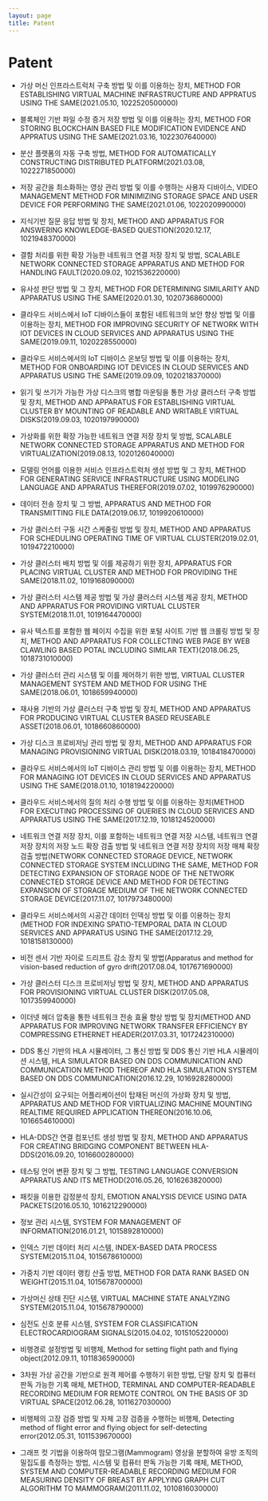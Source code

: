```yaml
---
layout: page
title: Patent
---
```


# Patent

- 가상 머신 인프라스트럭처 구축 방법 및 이를 이용하는 장치, METHOD FOR ESTABLISHING VIRTUAL MACHINE INFRASTRUCTURE AND APPRATUS USING THE SAME(2021.05.10, 1022520500000)

- 블록체인 기반 파일 수정 증거 저장 방법 및 이를 이용하는 장치, METHOD FOR STORING BLOCKCHAIN BASED FILE MODIFICATION EVIDENCE AND APPRATUS USING THE SAME(2021.03.16, 1022307640000)

- 분산 플랫폼의 자동 구축 방법, METHOD FOR AUTOMATICALLY CONSTRUCTING DISTRIBUTED PLATFORM(2021.03.08, 1022271850000)

- 저장 공간을 최소화하는 영상 관리 방법 및 이를 수행하는 사용자 디바이스, VIDEO MANAGEMENT METHOD FOR MINIMIZING STORAGE SPACE AND USER DEVICE FOR PERFORMING THE SAME(2021.01.06, 1022020990000)

- 지식기반 질문 응답 방법 및 장치, METHOD AND APPARATUS FOR ANSWERING KNOWLEDGE-BASED QUESTION(2020.12.17, 1021948370000)

- 결함 처리를 위한 확장 가능한 네트워크 연결 저장 장치 및 방법, SCALABLE NETWORK CONNECTED STORAGE APPARATUS AND METHOD FOR HANDLING FAULT(2020.09.02, 1021536220000)

- 유사성 판단 방법 및 그 장치, METHOD FOR DETERMINING SIMILARITY AND APPARATUS USING THE SAME(2020.01.30, 1020736860000)

- 클라우드 서비스에서 IoT 디바이스들이 포함된 네트워크의 보안 향상 방법 및 이를 이용하는 장치, METHOD FOR IMPROVING SECURITY OF NETWORK WITH IOT DEVICES IN CLOUD SERVICES AND APPARATUS USING THE SAME(2019.09.11, 1020228550000)

- 클라우드 서비스에서의 IoT 디바이스 온보딩 방법 및 이를 이용하는 장치, METHOD FOR ONBOARDING IOT DEVICES IN CLOUD SERVICES AND APPARATUS USING THE SAME(2019.09.09, 1020218370000)

- 읽기 및 쓰기가 가능한 가상 디스크의 병합 마운팅을 통한 가상 클러스터 구축 방법 및 장치, METHOD AND APPARATUS FOR ESTABLISHING VIRTUAL CLUSTER BY MOUNTING OF READABLE AND WRITABLE VIRTUAL DISKS(2019.09.03, 1020197990000)

- 가상화를 위한 확장 가능한 네트워크 연결 저장 장치 및 방법, SCALABLE NETWORK CONNECTED STORAGE APPARATUS AND METHOD FOR VIRTUALIZATION(2019.08.13, 1020126040000)

- 모델링 언어를 이용한 서비스 인프라스트럭처 생성 방법 및 그 장치, METHOD FOR GENERATING SERVICE INFRASTRUCTURE USING MODELING LANGUAGE AND APPARATUS THEREFOR(2019.07.02, 1019976290000)

- 데이터 전송 장치 및 그 방법, APPARATUS AND METHOD FOR TRANSMITTING FILE DATA(2019.06.17, 1019920610000)

- 가상 클러스터 구동 시간 스케줄링 방법 및 장치, METHOD AND APPARATUS FOR SCHEDULING OPERATING TIME OF VIRTUAL CLUSTER(2019.02.01, 1019472210000)

- 가상 클러스터 배치 방법 및 이를 제공하기 위한 장치, APPARATUS FOR PLACING VIRTUAL CLUSTER AND METHOD FOR PROVIDING THE SAME(2018.11.02, 1019168090000)

- 가상 클러스터 시스템 제공 방법 및 가상 클러스터 시스템 제공 장치, METHOD AND APPARATUS FOR PROVIDING VIRTUAL CLUSTER SYSTEM(2018.11.01, 1019164470000)

- 유사 텍스트를 포함한 웹 페이지 수집을 위한 포털 사이트 기반 웹 크롤링 방법 및 장치, METHOD AND APPARATUS FOR COLLECTING WEB PAGE BY WEB CLAWLING BASED POTAL INCLUDING SIMILAR TEXT)(2018.06.25, 1018731010000)

- 가상 클러스터 관리 시스템 및 이를 제어하기 위한 방법, VIRTUAL CLUSTER MANAGEMENT SYSTEM AND METHOD FOR USING THE SAME(2018.06.01, 1018659940000)

- 재사용 기반의 가상 클러스터 구축 방법 및 장치, METHOD AND APPARATUS FOR PRODUCING VIRTUAL CLUSTER BASED REUSEABLE ASSET(2018.06.01, 1018660860000)

- 가상 디스크 프로비저닝 관리 방법 및 장치, METHOD AND APPARATUS FOR MANAGING PROVISIONING VIRTUAL DISK(2018.03.19, 1018418470000)

- 클라우드 서비스에서의 IoT 디바이스 관리 방법 및 이를 이용하는 장치, METHOD FOR MANAGING IOT DEVICES IN CLOUD SERVICES AND APPARATUS USING THE SAME(2018.01.10, 1018194220000)

- 클라우드 서비스에서의 질의 처리 수행 방법 및 이를 이용하는 장치(METHOD FOR EXECUTING PROCESSING OF QUERIES IN CLOUD SERVICES AND APPARATUS USING THE SAME(2017.12.19, 1018124520000)

- 네트워크 연결 저장 장치, 이를 포함하는 네트워크 연결 저장 시스템, 네트워크 연결 저장 장치의 저장 노드 확장 검출 방법 및 네트워크 연결 저장 장치의 저장 매체 확장 검출 방법(NETWORK CONNECTED STORAGE DEVICE, NETWORK CONNECTED STORAGE SYSTEM INCLUDING THE SAME, METHOD FOR DETECTING EXPANSION OF STORAGE NODE OF THE NETWORK CONNECTED STORGE DEVICE AND METHOD FOR DETECTING EXPANSION OF STORAGE MEDIUM OF THE NETWORK CONNECTED STORAGE DEVICE(2017.11.07, 1017973480000)

- 클라우드 서비스에서의 시공간 데이터 인덱싱 방법 및 이를 이용하는 장치(METHOD FOR INDEXING SPATIO-TEMPORAL DATA IN CLOUD SERVICES AND APPARATUS USING THE SAME(2017.12.29, 1018158130000)

- 비전 센서 기반 자이로 드리프트 감소 장치 및 방법(Apparatus and method for vision-based reduction of gyro drift(2017.08.04, 1017671690000)

- 가상 클러스터 디스크 프로비저닝 방법 및 장치, METHOD AND APPARATUS FOR PROVISIONING VIRTUAL CLUSTER DISK(2017.05.08, 1017359940000)

- 이더넷 헤더 압축을 통한 네트워크 전송 효율 향상 방법 및 장치(METHOD AND APPARATUS FOR IMPROVING NETWORK TRANSFER EFFICIENCY BY COMPRESSING ETHERNET HEADER(2017.03.31, 1017242310000)

- DDS 통신 기반의 HLA 시뮬레이터, 그 통신 방법 및 DDS 통신 기반 HLA 시뮬레이션 시스템, HLA SIMULATOR BASED ON DDS COMMUNICATION AND COMMUNICATION METHOD THEREOF AND HLA SIMULATION SYSTEM BASED ON DDS COMMUNICATION(2016.12.29, 1016928280000)

- 실시간성이 요구되는 어플리케이션이 탑재된 머신의 가상화 장치 및 방법, APPARATUS AND METHOD FOR VIRTUALIZING MACHINE MOUNTING REALTIME REQUIRED APPLICATION THEREON(2016.10.06, 1016654610000)

- HLA-DDS간 연결 컴포넌트 생성 방법 및 장치, METHOD AND APPARATUS FOR CREATING BRIDGING COMPONENT BETWEEN HLA-DDS(2016.09.20, 1016600280000)

- 테스팅 언어 변환 장치 및 그 방법, TESTING LANGUAGE CONVERSION APPARATUS AND ITS METHOD(2016.05.26, 1016263820000)

- 패킷을 이용한 감정분석 장치, EMOTION ANALYSIS DEVICE USING DATA PACKETS(2016.05.10, 1016212290000)

- 정보 관리 시스템, SYSTEM FOR MANAGEMENT OF INFORMATION(2016.01.21, 1015892810000)

- 인덱스 기반 데이터 처리 시스템, INDEX-BASED DATA PROCESS SYSTEM(2015.11.04, 1015678610000)

- 가중치 기반 데이터 랭킹 산출 방법, METHOD FOR DATA RANK BASED ON WEIGHT(2015.11.04, 1015678700000)

- 가상머신 상태 진단 시스템, VIRTUAL MACHINE STATE ANALYZING SYSTEM(2015.11.04, 1015678790000)

- 심전도 신호 분류 시스템, SYSTEM FOR CLASSIFICATION ELECTROCARDIOGRAM SIGNALS(2015.04.02, 1015105220000)

- 비행경로 설정방법 및 비행체, Method for setting flight path and flying object(2012.09.11, 1011836590000)

- 3차원 가상 공간을 기반으로 원격 제어를 수행하기 위한 방법, 단말 장치 및 컴퓨터 판독 가능한 기록 매체, METHOD, TERMINAL AND COMPUTER-READABLE RECORDING MEDIUM FOR REMOTE CONTROL ON THE BASIS OF 3D VIRTUAL SPACE(2012.06.28, 1011627030000)

- 비행체의 고장 검증 방법 및 자체 고장 검증을 수행하는 비행체, Detecting method of flight error and flying object for self-detecting error(2012.05.31, 1011539670000)

- 그래프 컷 기법을 이용하여 맘모그램(Mammogram) 영상을 분할하여 유방 조직의 밀집도를 측정하는 방법, 시스템 및 컴퓨터 판독 가능한 기록 매체, METHOD, SYSTEM AND COMPUTER-READABLE RECORDING MEDIUM FOR MEASURING DENSITY OF BREAST BY APPLYING GRAPH CUT ALGORITHM TO MAMMOGRAM(2011.11.02, 1010816030000)
